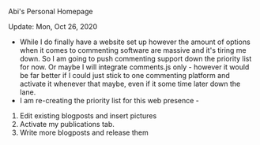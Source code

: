 Abi's Personal Homepage 

Update: Mon, Oct 26, 2020
- While I do finally have a website set up however the amount of options when it comes to commenting software are massive and it's tiring me down. So I am going to push commenting support down the priority list for now. Or maybe I will integrate comments.js only - however it would be far better if I could just stick to one commenting platform and activate it whenever that maybe, even if it some time later down the lane.
- I am re-creating the priority list for this web presence -
1. Edit existing blogposts and insert pictures
2. Activate my publications tab.
3. Write more blogposts and release them
